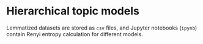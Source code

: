 # Hierarchical topic models

Lemmatized datasets are stored as `csv` files, and Jupyter notebooks (`ipynb`) contain Renyi entropy calculation for different models.
